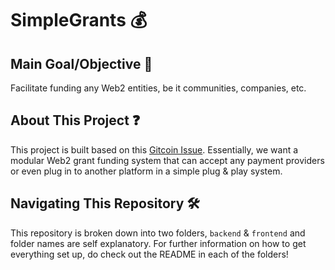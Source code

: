 # SimpleGrants 💰

## Main Goal/Objective 🎯

Facilitate funding any Web2 entities, be it communities, companies, etc.

## About This Project ❓

This project is built based on this [Gitcoin Issue](https://gitcoin.co/issue/29568). Essentially, we want a modular Web2 grant funding system that can accept any payment providers or even plug in to another platform in a simple plug & play system.

## Navigating This Repository 🛠

This repository is broken down into two folders, `backend` & `frontend` and folder names are self explanatory. For further information on how to get everything set up, do check out the README in each of the folders!
